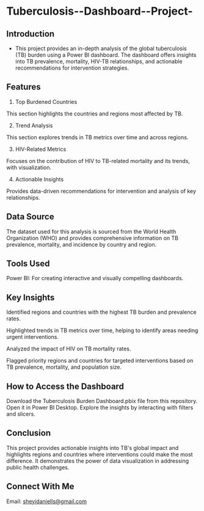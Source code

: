 # Tuberculosis--Dashboard--Project-
## Introduction
 - This project provides an in-depth analysis of the global tuberculosis (TB) burden using a Power BI dashboard. The dashboard offers insights into TB prevalence, mortality, HIV-TB relationships, and actionable recommendations for intervention strategies.

## Features

1. Top Burdened Countries

This section highlights the countries and regions most affected by TB.

2. Trend Analysis

This section explores trends in TB metrics over time and across regions.


3. HIV-Related Metrics

Focuses on the contribution of HIV to TB-related mortality and its trends, with visualization.


4. Actionable Insights

Provides data-driven recommendations for intervention and analysis of key relationships.


## Data Source

The dataset used for this analysis is sourced from the World Health Organization (WHO) and provides comprehensive information on TB prevalence, mortality, and incidence by country and region.

## Tools Used

Power BI: For creating interactive and visually compelling dashboards.


## Key Insights

Identified regions and countries with the highest TB burden and prevalence rates.

Highlighted trends in TB metrics over time, helping to identify areas needing urgent interventions.

Analyzed the impact of HIV on TB mortality rates.

Flagged priority regions and countries for targeted interventions based on TB prevalence, mortality, and population size.


## How to Access the Dashboard

Download the Tuberculosis Burden Dashboard.pbix file from this repository.
Open it in Power BI Desktop.
Explore the insights by interacting with filters and slicers.

## Conclusion

This project provides actionable insights into TB's global impact and highlights regions and countries where interventions could make the most difference. It demonstrates the power of data visualization in addressing public health challenges.

## Connect With Me 
Email: sheyidaniells@gmail.com
